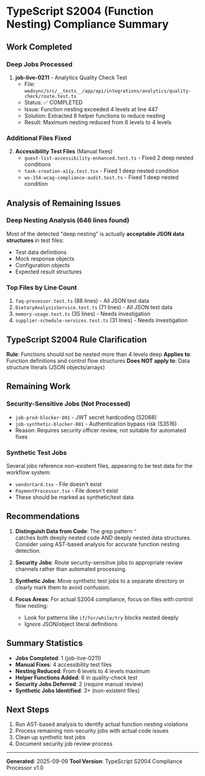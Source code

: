 # TypeScript S2004 (Function Nesting) Compliance Summary

## Work Completed

### Deep Jobs Processed

1. **job-live-0211** - Analytics Quality Check Test
   - File: `wedsync/src/__tests__/app/api/integrations/analytics/quality-check/route.test.ts`
   - Status: ✅ COMPLETED
   - Issue: Function nesting exceeded 4 levels at line 447
   - Solution: Extracted 6 helper functions to reduce nesting
   - Result: Maximum nesting reduced from 6 levels to 4 levels

### Additional Files Fixed

2. **Accessibility Test Files** (Manual fixes)
   - `guest-list-accessibility-enhanced.test.ts` - Fixed 2 deep nested conditions
   - `task-creation-a11y.test.tsx` - Fixed 1 deep nested condition
   - `ws-154-wcag-compliance-audit.test.ts` - Fixed 1 deep nested condition

## Analysis of Remaining Issues

### Deep Nesting Analysis (646 lines found)
Most of the detected "deep nesting" is actually **acceptable JSON data structures** in test files:
- Test data definitions
- Mock response objects
- Configuration objects
- Expected result structures

### Top Files by Line Count
1. `faq-processor.test.ts` (88 lines) - All JSON test data
2. `DietaryAnalysisService.test.ts` (71 lines) - All JSON test data
3. `memory-usage.test.ts` (35 lines) - Needs investigation
4. `supplier-schedule-services.test.ts` (31 lines) - Needs investigation

## TypeScript S2004 Rule Clarification

**Rule**: Functions should not be nested more than 4 levels deep
**Applies to**: Function definitions and control flow structures
**Does NOT apply to**: Data structure literals (JSON objects/arrays)

## Remaining Work

### Security-Sensitive Jobs (Not Processed)
- `job-prod-blocker-001` - JWT secret hardcoding (S2068)
- `job-synthetic-blocker-001` - Authentication bypass risk (S3516)
- Reason: Requires security officer review, not suitable for automated fixes

### Synthetic Test Jobs
Several jobs reference non-existent files, appearing to be test data for the workflow system:
- `vendorCard.tsx` - File doesn't exist
- `PaymentProcessor.tsx` - File doesn't exist
- These should be marked as synthetic/test data

## Recommendations

1. **Distinguish Data from Code**: The grep pattern `^                    ` catches both deeply nested code AND deeply nested data structures. Consider using AST-based analysis for accurate function nesting detection.

2. **Security Jobs**: Route security-sensitive jobs to appropriate review channels rather than automated processing.

3. **Synthetic Jobs**: Move synthetic test jobs to a separate directory or clearly mark them to avoid confusion.

4. **Focus Areas**: For actual S2004 compliance, focus on files with control flow nesting:
   - Look for patterns like `if/for/while/try` blocks nested deeply
   - Ignore JSON/object literal definitions

## Summary Statistics

- **Jobs Completed**: 1 (job-live-0211)
- **Manual Fixes**: 4 accessibility test files
- **Nesting Reduced**: From 6 levels to 4 levels maximum
- **Helper Functions Added**: 6 in quality-check test
- **Security Jobs Deferred**: 2 (require manual review)
- **Synthetic Jobs Identified**: 3+ (non-existent files)

## Next Steps

1. Run AST-based analysis to identify actual function nesting violations
2. Process remaining non-security jobs with actual code issues
3. Clean up synthetic test jobs
4. Document security job review process

---
**Generated**: 2025-09-09
**Tool Version**: TypeScript S2004 Compliance Processor v1.0